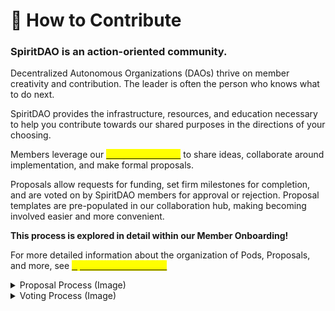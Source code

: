 # 🌱 How to Contribute

### **SpiritDAO is an action-oriented community.**&#x20;

Decentralized Autonomous Organizations (DAOs) thrive on member creativity and contribution. The leader is often the person who knows what to do next.&#x20;

SpiritDAO provides the infrastructure, resources, and education necessary to help you contribute towards our shared purposes in the directions of your choosing.

Members leverage our [<mark style="color:yellow;">Collaboration Hub</mark>](https://app.charmverse.io/join?domain=spiritdao) to share ideas, collaborate around implementation, and make formal proposals.

Proposals allow requests for funding, set firm milestones for completion, and are voted on by SpiritDAO members for approval or rejection.  Proposal templates are pre-populated in our collaboration hub, making becoming involved easier and more convenient.&#x20;

**This process is explored in detail within our Member Onboarding!**

For more detailed information about the organization of Pods, Proposals, and more, see [<mark style="color:yellow;">SpiritDAO Governance.</mark>](../spiritdao-governance.md)

<details>

<summary>Proposal Process (Image) </summary>

<img src="../../.gitbook/assets/DAO Proposals DARK.png" alt="" data-size="original">

</details>

<details>

<summary>Voting  Process (Image)</summary>

![](../../.gitbook/assets/SpiritDAOVotingProcessDARK.drawio.png)

</details>
